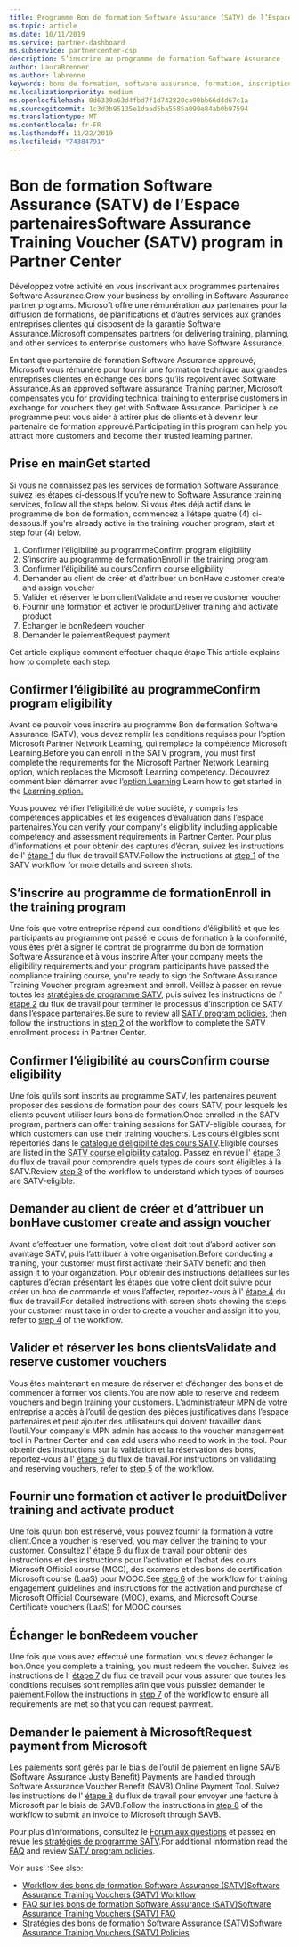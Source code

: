 ```yaml
---
title: Programme Bon de formation Software Assurance (SATV) de l’Espace partenaires | Espace partenaires
ms.topic: article
ms.date: 10/11/2019
ms.service: partner-dashboard
ms.subservice: partnercenter-csp
description: S’inscrire au programme de formation Software Assurance
author: LauraBrenner
ms.author: labrenne
keywords: bons de formation, software assurance, formation, inscription à SATV, SATV
ms.localizationpriority: medium
ms.openlocfilehash: 0d6339a63d4fbd7f1d742820ca90bb66d4d67c1a
ms.sourcegitcommit: 1c3d3b95135e1daad5ba5585a090e84ab0b97594
ms.translationtype: MT
ms.contentlocale: fr-FR
ms.lasthandoff: 11/22/2019
ms.locfileid: "74384791"
---
```

# <a name="software-assurance-training-voucher-satv-program-in-partner-center"></a><span data-ttu-id="b0fc5-104">Bon de formation Software Assurance (SATV) de l’Espace partenaires</span><span class="sxs-lookup"><span data-stu-id="b0fc5-104">Software Assurance Training Voucher (SATV) program in Partner Center</span></span>

<span data-ttu-id="b0fc5-105">Développez votre activité en vous inscrivant aux programmes partenaires Software Assurance.</span><span class="sxs-lookup"><span data-stu-id="b0fc5-105">Grow your business by enrolling in Software Assurance partner programs.</span></span> <span data-ttu-id="b0fc5-106">Microsoft offre une rémunération aux partenaires pour la diffusion de formations, de planifications et d’autres services aux grandes entreprises clientes qui disposent de la garantie Software Assurance.</span><span class="sxs-lookup"><span data-stu-id="b0fc5-106">Microsoft compensates partners for delivering training, planning, and other services to enterprise customers who have Software Assurance.</span></span> 

<span data-ttu-id="b0fc5-107">En tant que partenaire de formation Software Assurance approuvé, Microsoft vous rémunère pour fournir une formation technique aux grandes entreprises clientes en échange des bons qu’ils reçoivent avec Software Assurance.</span><span class="sxs-lookup"><span data-stu-id="b0fc5-107">As an approved software assurance Training partner, Microsoft compensates you for providing technical training to enterprise customers in exchange for vouchers they get with Software Assurance.</span></span> <span data-ttu-id="b0fc5-108">Participer à ce programme peut vous aider à attirer plus de clients et à devenir leur partenaire de formation approuvé.</span><span class="sxs-lookup"><span data-stu-id="b0fc5-108">Participating in this program can help you attract more customers and become their trusted learning partner.</span></span>

## <a name="get-started"></a><span data-ttu-id="b0fc5-109">Prise en main</span><span class="sxs-lookup"><span data-stu-id="b0fc5-109">Get started</span></span>

<span data-ttu-id="b0fc5-110">Si vous ne connaissez pas les services de formation Software Assurance, suivez les étapes ci-dessous.</span><span class="sxs-lookup"><span data-stu-id="b0fc5-110">If you're new to Software Assurance training services, follow all the steps below.</span></span> <span data-ttu-id="b0fc5-111">Si vous êtes déjà actif dans le programme de bon de formation, commencez à l’étape quatre (4) ci-dessous.</span><span class="sxs-lookup"><span data-stu-id="b0fc5-111">If you're already active in the training voucher program, start at step four (4) below.</span></span> 

1. <span data-ttu-id="b0fc5-112">Confirmer l’éligibilité au programme</span><span class="sxs-lookup"><span data-stu-id="b0fc5-112">Confirm program eligibility</span></span>
2. <span data-ttu-id="b0fc5-113">S’inscrire au programme de formation</span><span class="sxs-lookup"><span data-stu-id="b0fc5-113">Enroll in the training program</span></span>
3. <span data-ttu-id="b0fc5-114">Confirmer l’éligibilité au cours</span><span class="sxs-lookup"><span data-stu-id="b0fc5-114">Confirm course eligibility</span></span>
4. <span data-ttu-id="b0fc5-115">Demander au client de créer et d’attribuer un bon</span><span class="sxs-lookup"><span data-stu-id="b0fc5-115">Have customer create and assign voucher</span></span>
5. <span data-ttu-id="b0fc5-116">Valider et réserver le bon client</span><span class="sxs-lookup"><span data-stu-id="b0fc5-116">Validate and reserve customer voucher</span></span>
6. <span data-ttu-id="b0fc5-117">Fournir une formation et activer le produit</span><span class="sxs-lookup"><span data-stu-id="b0fc5-117">Deliver training and activate product</span></span>
7. <span data-ttu-id="b0fc5-118">Échanger le bon</span><span class="sxs-lookup"><span data-stu-id="b0fc5-118">Redeem voucher</span></span>
8. <span data-ttu-id="b0fc5-119">Demander le paiement</span><span class="sxs-lookup"><span data-stu-id="b0fc5-119">Request payment</span></span>

<span data-ttu-id="b0fc5-120">Cet article explique comment effectuer chaque étape.</span><span class="sxs-lookup"><span data-stu-id="b0fc5-120">This article explains how to complete each step.</span></span>

## <a name="confirm-program-eligibility"></a><span data-ttu-id="b0fc5-121">Confirmer l’éligibilité au programme</span><span class="sxs-lookup"><span data-stu-id="b0fc5-121">Confirm program eligibility</span></span>

<span data-ttu-id="b0fc5-122">Avant de pouvoir vous inscrire au programme Bon de formation Software Assurance (SATV), vous devez remplir les conditions requises pour l’option Microsoft Partner Network Learning, qui remplace la compétence Microsoft Learning.</span><span class="sxs-lookup"><span data-stu-id="b0fc5-122">Before you can enroll in the SATV program, you must first complete the requirements for the Microsoft Partner Network Learning option, which replaces the Microsoft Learning competency.</span></span> <span data-ttu-id="b0fc5-123">Découvrez comment bien démarrer avec l’[option Learning](https://partner.microsoft.com/membership/learning-partners).</span><span class="sxs-lookup"><span data-stu-id="b0fc5-123">Learn how to get started in the [Learning option.](https://partner.microsoft.com/membership/learning-partners)</span></span>

<span data-ttu-id="b0fc5-124">Vous pouvez vérifier l’éligibilité de votre société, y compris les compétences applicables et les exigences d’évaluation dans l’espace partenaires.</span><span class="sxs-lookup"><span data-stu-id="b0fc5-124">You can verify your company's eligibility including applicable competency and assessment requirements in Partner Center.</span></span> <span data-ttu-id="b0fc5-125">Pour plus d’informations et pour obtenir des captures d’écran, suivez les instructions de l' [étape 1](https://query.prod.cms.rt.microsoft.com/cms/api/am/binary/RE3krfK) du flux de travail SATV.</span><span class="sxs-lookup"><span data-stu-id="b0fc5-125">Follow the instructions at [step 1](https://query.prod.cms.rt.microsoft.com/cms/api/am/binary/RE3krfK) of the SATV workflow for more details and screen shots.</span></span>

## <a name="enroll-in-the-training-program"></a><span data-ttu-id="b0fc5-126">S’inscrire au programme de formation</span><span class="sxs-lookup"><span data-stu-id="b0fc5-126">Enroll in the training program</span></span>

<span data-ttu-id="b0fc5-127">Une fois que votre entreprise répond aux conditions d’éligibilité et que les participants au programme ont passé le cours de formation à la conformité, vous êtes prêt à signer le contrat de programme du bon de formation Software Assurance et à vous inscrire.</span><span class="sxs-lookup"><span data-stu-id="b0fc5-127">After your company meets the eligibility requirements and your program participants have passed the compliance training course, you're ready to sign the Software Assurance Training Voucher program agreement and enroll.</span></span> <span data-ttu-id="b0fc5-128">Veillez à passer en revue toutes les [stratégies de programme SATV](https://query.prod.cms.rt.microsoft.com/cms/api/am/binary/RE3koEP), puis suivez les instructions de l' [étape 2](https://query.prod.cms.rt.microsoft.com/cms/api/am/binary/RE3krfK) du flux de travail pour terminer le processus d’inscription de SATV dans l’espace partenaires.</span><span class="sxs-lookup"><span data-stu-id="b0fc5-128">Be sure to review all [SATV program policies](https://query.prod.cms.rt.microsoft.com/cms/api/am/binary/RE3koEP), then follow the instructions in [step 2](https://query.prod.cms.rt.microsoft.com/cms/api/am/binary/RE3krfK) of the workflow to complete the SATV enrollment process in Partner Center.</span></span>   


## <a name="confirm-course-eligibility"></a><span data-ttu-id="b0fc5-129">Confirmer l’éligibilité au cours</span><span class="sxs-lookup"><span data-stu-id="b0fc5-129">Confirm course eligibility</span></span>
<span data-ttu-id="b0fc5-130">Une fois qu’ils sont inscrits au programme SATV, les partenaires peuvent proposer des sessions de formation pour des cours SATV, pour lesquels les clients peuvent utiliser leurs bons de formation.</span><span class="sxs-lookup"><span data-stu-id="b0fc5-130">Once enrolled in the SATV program, partners can offer training sessions for SATV-eligible courses, for which customers can use their training vouchers.</span></span> <span data-ttu-id="b0fc5-131">Les cours éligibles sont répertoriés dans le [catalogue d’éligibilité des cours SATV](https://savl-catalog.microsoft.com/).</span><span class="sxs-lookup"><span data-stu-id="b0fc5-131">Eligible courses are listed in the [SATV course eligibility catalog](https://savl-catalog.microsoft.com/).</span></span> <span data-ttu-id="b0fc5-132">Passez en revue l' [étape 3](https://query.prod.cms.rt.microsoft.com/cms/api/am/binary/RE3krfK) du flux de travail pour comprendre quels types de cours sont éligibles à la SATV.</span><span class="sxs-lookup"><span data-stu-id="b0fc5-132">Review [step 3](https://query.prod.cms.rt.microsoft.com/cms/api/am/binary/RE3krfK) of the workflow to understand which types of courses are SATV-eligible.</span></span>

## <a name="have-customer-create-and-assign-voucher"></a><span data-ttu-id="b0fc5-133">Demander au client de créer et d’attribuer un bon</span><span class="sxs-lookup"><span data-stu-id="b0fc5-133">Have customer create and assign voucher</span></span>

<span data-ttu-id="b0fc5-134">Avant d’effectuer une formation, votre client doit tout d’abord activer son avantage SATV, puis l’attribuer à votre organisation.</span><span class="sxs-lookup"><span data-stu-id="b0fc5-134">Before conducting a training, your customer must first activate their SATV benefit and then assign it to your organization.</span></span> <span data-ttu-id="b0fc5-135">Pour obtenir des instructions détaillées sur les captures d’écran présentant les étapes que votre client doit suivre pour créer un bon de commande et vous l’affecter, reportez-vous à l' [étape 4](https://query.prod.cms.rt.microsoft.com/cms/api/am/binary/RE3krfK) du flux de travail.</span><span class="sxs-lookup"><span data-stu-id="b0fc5-135">For detailed instructions with screen shots showing the steps your customer must take in order to create a voucher and assign it to you, refer to [step 4](https://query.prod.cms.rt.microsoft.com/cms/api/am/binary/RE3krfK) of the workflow.</span></span>

## <a name="validate-and-reserve-customer-vouchers"></a><span data-ttu-id="b0fc5-136">Valider et réserver les bons clients</span><span class="sxs-lookup"><span data-stu-id="b0fc5-136">Validate and reserve customer vouchers</span></span>

<span data-ttu-id="b0fc5-137">Vous êtes maintenant en mesure de réserver et d’échanger des bons et de commencer à former vos clients.</span><span class="sxs-lookup"><span data-stu-id="b0fc5-137">You are now able to reserve and redeem vouchers and begin training your customers.</span></span> <span data-ttu-id="b0fc5-138">L’administrateur MPN de votre entreprise a accès à l’outil de gestion des pièces justificatives dans l’espace partenaires et peut ajouter des utilisateurs qui doivent travailler dans l’outil.</span><span class="sxs-lookup"><span data-stu-id="b0fc5-138">Your company's MPN admin has access to the voucher management tool in Partner Center and can add users who need to work in the tool.</span></span> <span data-ttu-id="b0fc5-139">Pour obtenir des instructions sur la validation et la réservation des bons, reportez-vous à l' [étape 5](https://query.prod.cms.rt.microsoft.com/cms/api/am/binary/RE3krfK) du flux de travail.</span><span class="sxs-lookup"><span data-stu-id="b0fc5-139">For instructions on validating and reserving vouchers, refer to [step 5](https://query.prod.cms.rt.microsoft.com/cms/api/am/binary/RE3krfK) of the workflow.</span></span>

## <a name="deliver-training-and-activate-product"></a><span data-ttu-id="b0fc5-140">Fournir une formation et activer le produit</span><span class="sxs-lookup"><span data-stu-id="b0fc5-140">Deliver training and activate product</span></span>

<span data-ttu-id="b0fc5-141">Une fois qu’un bon est réservé, vous pouvez fournir la formation à votre client.</span><span class="sxs-lookup"><span data-stu-id="b0fc5-141">Once a voucher is reserved, you may deliver the training to your customer.</span></span> <span data-ttu-id="b0fc5-142">Consultez l' [étape 6](https://query.prod.cms.rt.microsoft.com/cms/api/am/binary/RE3krfK) du flux de travail pour obtenir des instructions et des instructions pour l’activation et l’achat des cours Microsoft Official course (MOC), des examens et des bons de certification Microsoft course (LaaS) pour MOOC.</span><span class="sxs-lookup"><span data-stu-id="b0fc5-142">See [step 6](https://query.prod.cms.rt.microsoft.com/cms/api/am/binary/RE3krfK) of the workflow for training engagement guidelines and instructions for the activation and purchase of Microsoft Official Courseware (MOC), exams, and Microsoft Course Certificate vouchers (LaaS) for MOOC courses.</span></span>

## <a name="redeem-voucher"></a><span data-ttu-id="b0fc5-143">Échanger le bon</span><span class="sxs-lookup"><span data-stu-id="b0fc5-143">Redeem voucher</span></span>

<span data-ttu-id="b0fc5-144">Une fois que vous avez effectué une formation, vous devez échanger le bon.</span><span class="sxs-lookup"><span data-stu-id="b0fc5-144">Once you complete a training, you must redeem the voucher.</span></span> <span data-ttu-id="b0fc5-145">Suivez les instructions de l' [étape 7](https://query.prod.cms.rt.microsoft.com/cms/api/am/binary/RE3krfK) du flux de travail pour vous assurer que toutes les conditions requises sont remplies afin que vous puissiez demander le paiement.</span><span class="sxs-lookup"><span data-stu-id="b0fc5-145">Follow the instructions in [step 7](https://query.prod.cms.rt.microsoft.com/cms/api/am/binary/RE3krfK) of the workflow to ensure all requirements are met so that you can request payment.</span></span> 


## <a name="request-payment-from-microsoft"></a><span data-ttu-id="b0fc5-146">Demander le paiement à Microsoft</span><span class="sxs-lookup"><span data-stu-id="b0fc5-146">Request payment from Microsoft</span></span>

<span data-ttu-id="b0fc5-147">Les paiements sont gérés par le biais de l’outil de paiement en ligne SAVB (Software Assurance Justy Benefit).</span><span class="sxs-lookup"><span data-stu-id="b0fc5-147">Payments are handled through Software Assurance Voucher Benefit (SAVB) Online Payment Tool.</span></span> <span data-ttu-id="b0fc5-148">Suivez les instructions de l' [étape 8](https://query.prod.cms.rt.microsoft.com/cms/api/am/binary/RE3krfK) du flux de travail pour envoyer une facture à Microsoft par le biais de SAVB.</span><span class="sxs-lookup"><span data-stu-id="b0fc5-148">Follow the instructions in [step 8](https://query.prod.cms.rt.microsoft.com/cms/api/am/binary/RE3krfK) of the workflow to submit an invoice to Microsoft through SAVB.</span></span> 

<span data-ttu-id="b0fc5-149">Pour plus d’informations, consultez le [Forum aux questions](https://query.prod.cms.rt.microsoft.com/cms/api/am/binary/RE3kz5o) et passez en revue les [stratégies de programme SATV](https://query.prod.cms.rt.microsoft.com/cms/api/am/binary/RE3koEP).</span><span class="sxs-lookup"><span data-stu-id="b0fc5-149">For additional information read the [FAQ](https://query.prod.cms.rt.microsoft.com/cms/api/am/binary/RE3kz5o) and review [SATV program policies](https://query.prod.cms.rt.microsoft.com/cms/api/am/binary/RE3koEP).</span></span>

<span data-ttu-id="b0fc5-150">Voir aussi :</span><span class="sxs-lookup"><span data-stu-id="b0fc5-150">See also:</span></span>

- [<span data-ttu-id="b0fc5-151">Workflow des bons de formation Software Assurance (SATV)</span><span class="sxs-lookup"><span data-stu-id="b0fc5-151">Software Assurance Training Vouchers (SATV) Workflow</span></span>](https://query.prod.cms.rt.microsoft.com/cms/api/am/binary/RE3krfK)
- [<span data-ttu-id="b0fc5-152">FAQ sur les bons de formation Software Assurance (SATV)</span><span class="sxs-lookup"><span data-stu-id="b0fc5-152">Software Assurance Training Vouchers (SATV) FAQ</span></span>](https://query.prod.cms.rt.microsoft.com/cms/api/am/binary/RE3kz5o)
- [<span data-ttu-id="b0fc5-153">Stratégies des bons de formation Software Assurance (SATV)</span><span class="sxs-lookup"><span data-stu-id="b0fc5-153">Software Assurance Training Vouchers (SATV) Policies</span></span>](https://query.prod.cms.rt.microsoft.com/cms/api/am/binary/RE3koEP)